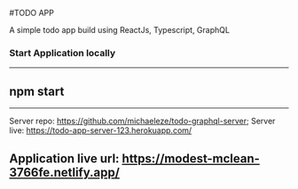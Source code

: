 #TODO APP

A simple todo app build using ReactJs, Typescript, GraphQL

### Start Application locally
----
npm start
----

----
Server repo: https://github.com/michaeleze/todo-graphql-server;
Server live: https://todo-app-server-123.herokuapp.com/

Application live url: https://modest-mclean-3766fe.netlify.app/
----
